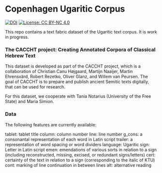# Copenhagen Ugaritic Corpus

[![DOI](https://zenodo.org/badge/DOI/10.5281/zenodo.10695308.svg)](https://doi.org/10.5281/zenodo.10695308)
[![License: CC BY-NC 4.0](https://img.shields.io/badge/License-CC_BY--NC_4.0-lightgrey.svg)](https://creativecommons.org/licenses/by-nc/4.0/)

This repo contains a text fabric dataset of the Ugaritic text corpus. It is work in progress.

### The CACCHT project: Creating Annotated Corpora of Classical Hebrew Text
This dataset is developed as part of the CACCHT project, which is a collaboration of Christian Canu Højgaard, Martijn Naaijer, Martin Ehrensvärd, Robert Rezetko, Oliver Glanz, and Willem van Peursen. The goal of CACCHT is to prepare and publish ancient Semitic texts digitally, that can be used for research.

For this dataset, we cooperate with Tania Notarius (University of the Free State) and Maria Simion.

### Data
The following features are currently available:

tablet: tablet title
column: column number
line: line number
g_cons: a consonantal representation of each word in Latin script
trailer: a representation of word spacing or word dividers
language: Ugaritic
sign: Letter in Latin script
emen: emendations of various sorts in relation to a sign (including reconstructed, missing, excised, or redundant signs/letters)
cert: certainty of the text in relation to a sign (corresponding to the italic of KTU)
cont: marking of line continuation in between lines
alt: alternative reading
